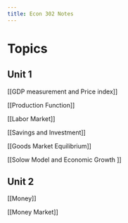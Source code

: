 ```yaml
---
title: Econ 302 Notes
---
```


# Topics

## Unit 1

[[GDP measurement and Price index]]

[[Production Function]]

[[Labor Market]]

[[Savings and Investment]]

[[Goods Market Equilibrium]]

[[Solow Model and Economic Growth ]]

## Unit 2

[[Money]]

[[Money Market]]